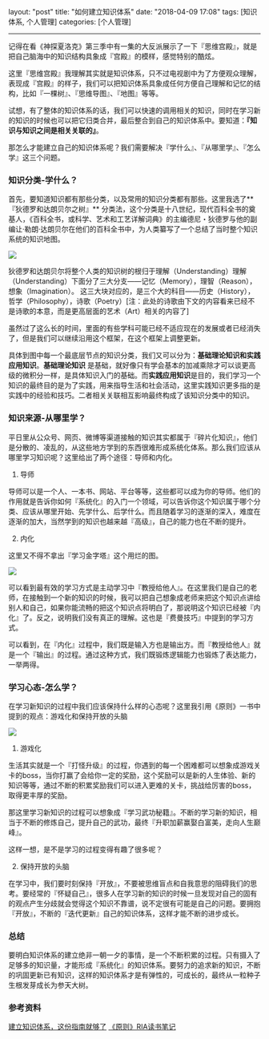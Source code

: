 layout: "post"
title: "如何建立知识体系"
date: "2018-04-09 17:08"
tags: [知识体系, 个人管理]
categories: [个人管理]

---


记得在看《神探夏洛克》第三季中有一集的大反派展示了一下『思维宫殿』，就是把自己脑海中的知识结构具象成『宫殿』的模样，感觉特别的酷炫。

这里『思维宫殿』我理解其实就是知识体系，只不过电视剧中为了方便观众理解，表现成『宫殿』的样子，我们可以把知识体系具象成任何方便自己理解和记忆的结构，比如『一棵树』、『思维导图』、『地图』等等。

试想，有了整体的知识体系的话，我们可以快速的调用相关的知识，同时在学习新的知识的时候也可以把它归类合并，最后整合到自己的知识体系中。要知道：**『知识与知识之间是相关关联的』**。

那怎么才能建立自己的知识体系呢？我们需要解决『学什么』、『从哪里学』、『怎么学』这三个问题。
<!--more-->

### 知识分类-学什么？

首先，要知道知识都有那些分类，以及常用的知识分类都有那些。这里我选了**『狄德罗和达朗贝尔之树』** 分类法，这个分类是十八世纪，现代百科全书的奠基人，《百科全书，或科学、艺术和工艺详解词典》的主编德尼・狄德罗与他的副编让·勒朗·达朗贝尔在他们的百科全书中，为人类纂写了一个总结了当时整个知识系统的知识地图。

![](/images/2018/04/狄德罗和达朗贝尔之树（大）.png)

狄德罗和达朗贝尔将整个人类的知识树的根归于理解（Understanding）理解（Understanding）下面分了三大分支——记忆（Memory），理智（Reason），想象（Imagination）。
这三大块对应的，是三个大的科目——历史（History），哲学（Philosophy），诗歌（Poetry）[注：此处的诗歌由下文的内容看来已经不是诗歌的本意，而是更高层面的艺术（Art）相关的内容了]

虽然过了这么长的时间，里面的有些学科可能已经不适应现在的发展或者已经消失了，但是我们可以继续沿用这个框架，在这个框架上调整更新。

具体到图中每一个最底层节点的知识分类，我们又可以分为：**基础理论知识和实践应用知识**。**基础理论知识** 是基础，就好像只有学会基本的加减乘除才可以谈更高级的微积分一样，是具体知识入门的基础。而**实践应用知识**是目的，我们学习一个知识的最终目的是为了实践，用来指导生活和社会活动，这里实践知识更多指的是实践中的经验和技巧。二者相关关联相互影响最终构成了该知识分类中的知识。

### 知识来源-从哪里学？

平日里从公众号、网页、微博等渠道接触的知识其实都属于『碎片化知识』，他们是分散的、凌乱的，从这些地方学到的东西很难形成系统化体系。那么我们应该从哪里学习知识呢？这里给出了两个途径：导师和内化。

1. 导师

导师可以是一个人、一本书、网站、平台等等，这些都可以成为你的导师。他们的作用就是告诉你如何『系统化』的入门一个领域，可以告诉你这个知识属于哪个分类、应该从哪里开始、先学什么、后学什么。而且随着学习的逐渐的深入，难度在逐渐的加大，当然学到的知识也越来越『高级』，自己的能力也在不断的提升。

2. 内化

这里又不得不拿出『学习金字塔』这个用烂的图。

![](/images/2018/04/学习金字塔.jpg)

可以看到最有效的学习方式是主动学习中『教授给他人』。在这里我们是自己的老师，在接触到一个新的知识的时候，我可以把自己想象成老师来把这个知识点讲给别人和自己，如果你能流畅的把这个知识点将明白了，那说明这个知识已经被『内化』了。反之，说明我们没有真正的理解。这也是『费曼技巧』中提到的学习方式。


可以看到，在『内化』过程中，我们既是输入方也是输出方。而『教授给他人』就是一个『输出』的过程。通过这种方式，我们既锻炼逻辑能力也锻炼了表达能力，一举两得。



### 学习心态-怎么学？

在学习新知识的过程中我们应该保持什么样的心态呢？这里我引用《原则》一书中提到的观点：游戏化和保持开放的头脑

![](/images/2018/04/原则.jpg)

1. 游戏化

生活其实就是一个『打怪升级』的过程，你遇到的每一个困难都可以想象成游戏关卡的boss，当你打赢了会给你一定的奖励，这个奖励可以是新的人生体验、新的知识等等，通过不断的积累奖励我们可以进入更难的关卡，挑战给厉害的boss，取得更丰厚的奖励。

那这里学习新知识的过程可以想象成『学习武功秘籍』。不断的学习新的知识，相当于不断的修炼自己，提升自己的武功，最终『升职加薪赢娶白富美，走向人生巅峰』。

这样一想，是不是学习的过程变得有趣了很多呢？

2. 保持开放的头脑

在学习中，我们要时刻保持『开放』，不要被思维盲点和自我意思的阻碍我们的思考。要经常的『怀疑自己』，很多人在学习新的知识的时候一旦发现对自己的固有的观点产生分歧就会觉得这个知识不靠谱，说不定很有可能是自己的问题。要拥抱『开放』，不断的『迭代更新』自己的知识体系，这样才能不断的进步成长。


### 总结

要明白知识体系的建立绝非一朝一夕的事情，是一个不断积累的过程。只有摄入了足够多的知识量，才能形成『系统化』的知识体系。要努力的追求新的知识，不断的巩固更新已有知识，这样的知识体系才是有弹性的，可成长的，最终从一粒种子生根发芽成长为参天大树。

### 参考资料

[建立知识体系，这份指南就够了](https://36kr.com/p/5122046.html)
[《原则》RIA读书笔记](http://justyan.com/2018/03/30/2018/%E3%80%8A%E5%8E%9F%E5%88%99%E3%80%8Bria%E8%AF%BB%E4%B9%A6%E7%AC%94%E8%AE%B0/)
